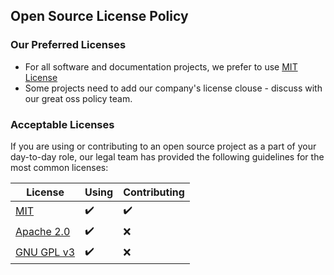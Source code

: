 ## Open Source License Policy

### Our Preferred Licenses

- For all software and documentation projects, we prefer to use [MIT License](https://choosealicense.com/licenses/mit/)
- Some projects need to add our company's license clouse - discuss with our great oss policy team.

### Acceptable Licenses

If you are using or contributing to an open source project as a part of your day-to-day role, our legal team has provided the following guidelines for the most common  licenses:

|  License | Using |  Contributing |
| -------- | --------- |  ----------- |
| [MIT](https://choosealicense.com/licenses/mit/) | :heavy_check_mark: | :heavy_check_mark: |
| [Apache 2.0](https://choosealicense.com/licenses/apache-2.0/) | :heavy_check_mark: | :x: |
| [GNU  GPL v3](https://choosealicense.com/licenses/gpl-3.0/) | :heavy_check_mark: | :x: |
